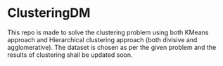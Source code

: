 # ClusteringDM
This repo is made to solve the clustering problem using both KMeans approach and Hierarchical clustering approach (both divisive and agglomerative).
The dataset is chosen as per the given problem and the results of clustering shall be updated soon.

